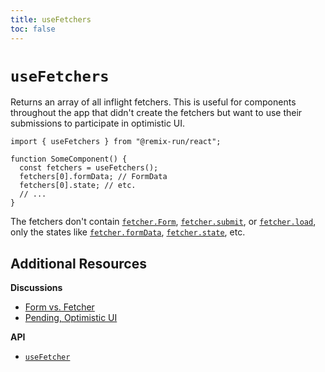 ```yaml
---
title: useFetchers
toc: false
---
```


# `useFetchers`

Returns an array of all inflight fetchers. This is useful for components throughout the app that didn't create the fetchers but want to use their submissions to participate in optimistic UI.

```tsx
import { useFetchers } from "@remix-run/react";

function SomeComponent() {
  const fetchers = useFetchers();
  fetchers[0].formData; // FormData
  fetchers[0].state; // etc.
  // ...
}
```

The fetchers don't contain [`fetcher.Form`][fetcher_form], [`fetcher.submit`][fetcher_submit], or [`fetcher.load`][fetcher_load], only the states like [`fetcher.formData`][fetcher_form_data], [`fetcher.state`][fetcher_state], etc.

## Additional Resources

**Discussions**

- [Form vs. Fetcher][form_vs_fetcher]
- [Pending, Optimistic UI][pending_optimistic_ui]

**API**

- [`useFetcher`][use_fetcher]

[fetcher_form]: ./use-fetcher#fetcherform
[fetcher_submit]: ./use-fetcher#fetchersubmitformdata-options
[fetcher_load]: ./use-fetcher#fetcherloadhref
[fetcher_form_data]: ./use-fetcher#fetcherformdata
[fetcher_state]: ./use-fetcher#fetcherstate
[form_vs_fetcher]: ../discussion/form-vs-fetcher
[pending_optimistic_ui]: ../discussion/pending-ui
[use_fetcher]: ./use-fetcher
